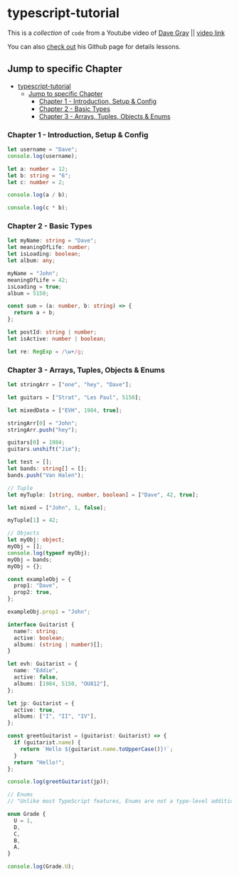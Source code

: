# typescript-tutorial

This is a _collection_ of `code` from a Youtube video of [Dave Gray](https://github.com/gitdagray) || [video link](https://www.youtube.com/playlist?list=PL0Zuz27SZ-6NS8GXt5nPrcYpust89zq_b)

You can also [check out](https://github.com/gitdagray/typescript-course) his Github page for details lessons.

## Jump to specific Chapter

- [typescript-tutorial](#typescript-tutorial)
  - [Jump to specific Chapter](#jump-to-specific-chapter)
    - [Chapter 1 - Introduction, Setup \& Config](#chapter-1---introduction-setup--config)
    - [Chapter 2 - Basic Types](#chapter-2---basic-types)
    - [Chapter 3 - Arrays, Tuples, Objects \& Enums](#chapter-3---arrays-tuples-objects--enums)

### Chapter 1 - Introduction, Setup & Config

```ts
let username = "Dave";
console.log(username);

let a: number = 12;
let b: string = "6";
let c: number = 2;

console.log(a / b);

console.log(c * b);
```

### Chapter 2 - Basic Types

```ts
let myName: string = "Dave";
let meaningOfLife: number;
let isLoading: boolean;
let album: any;

myName = "John";
meaningOfLife = 42;
isLoading = true;
album = 5150;

const sum = (a: number, b: string) => {
  return a + b;
};

let postId: string | number;
let isActive: number | boolean;

let re: RegExp = /\w+/g;
```

### Chapter 3 - Arrays, Tuples, Objects & Enums

```ts
let stringArr = ["one", "hey", "Dave"];

let guitars = ["Strat", "Les Paul", 5150];

let mixedData = ["EVH", 1984, true];

stringArr[0] = "John";
stringArr.push("hey");

guitars[0] = 1984;
guitars.unshift("Jim");

let test = [];
let bands: string[] = [];
bands.push("Van Halen");

// Tuple
let myTuple: [string, number, boolean] = ["Dave", 42, true];

let mixed = ["John", 1, false];

myTuple[1] = 42;

// Objects
let myObj: object;
myObj = [];
console.log(typeof myObj);
myObj = bands;
myObj = {};

const exampleObj = {
  prop1: "Dave",
  prop2: true,
};

exampleObj.prop1 = "John";

interface Guitarist {
  name?: string;
  active: boolean;
  albums: (string | number)[];
}

let evh: Guitarist = {
  name: "Eddie",
  active: false,
  albums: [1984, 5150, "OU812"],
};

let jp: Guitarist = {
  active: true,
  albums: ["I", "II", "IV"],
};

const greetGuitarist = (guitarist: Guitarist) => {
  if (guitarist.name) {
    return `Hello ${guitarist.name.toUpperCase()}!`;
  }
  return "Hello!";
};

console.log(greetGuitarist(jp));

// Enums
// "Unlike most TypeScript features, Enums are not a type-level addition to JavaScript but something added to the language and runtime."

enum Grade {
  U = 1,
  D,
  C,
  B,
  A,
}

console.log(Grade.U);
```
